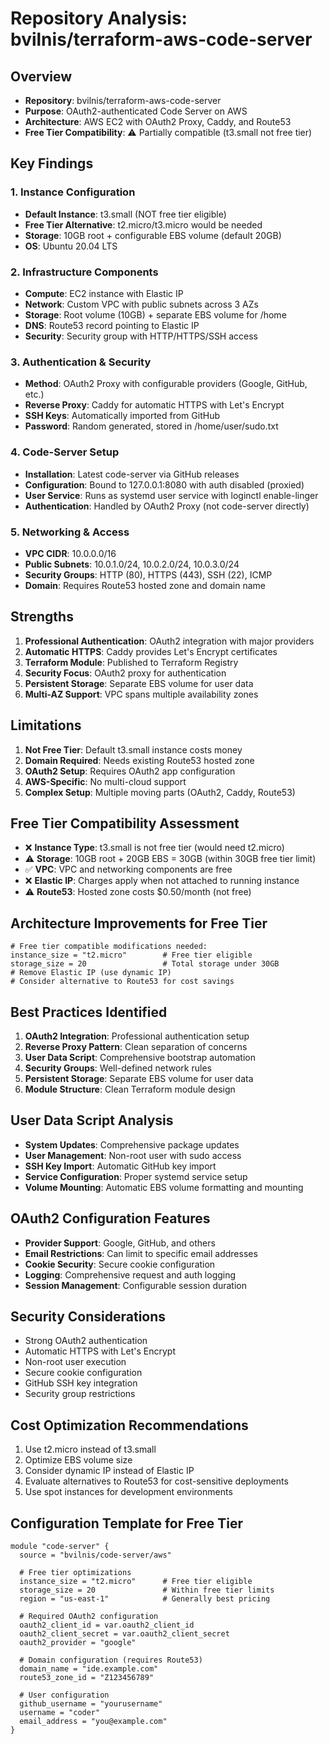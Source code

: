 # Repository Analysis: bvilnis/terraform-aws-code-server

## Overview
- **Repository**: bvilnis/terraform-aws-code-server
- **Purpose**: OAuth2-authenticated Code Server on AWS
- **Architecture**: AWS EC2 with OAuth2 Proxy, Caddy, and Route53
- **Free Tier Compatibility**: ⚠️ Partially compatible (t3.small not free tier)

## Key Findings

### 1. Instance Configuration
- **Default Instance**: t3.small (NOT free tier eligible)
- **Free Tier Alternative**: t2.micro/t3.micro would be needed
- **Storage**: 10GB root + configurable EBS volume (default 20GB)
- **OS**: Ubuntu 20.04 LTS

### 2. Infrastructure Components
- **Compute**: EC2 instance with Elastic IP
- **Network**: Custom VPC with public subnets across 3 AZs
- **Storage**: Root volume (10GB) + separate EBS volume for /home
- **DNS**: Route53 record pointing to Elastic IP
- **Security**: Security group with HTTP/HTTPS/SSH access

### 3. Authentication & Security
- **Method**: OAuth2 Proxy with configurable providers (Google, GitHub, etc.)
- **Reverse Proxy**: Caddy for automatic HTTPS with Let's Encrypt
- **SSH Keys**: Automatically imported from GitHub
- **Password**: Random generated, stored in /home/user/sudo.txt

### 4. Code-Server Setup
- **Installation**: Latest code-server via GitHub releases
- **Configuration**: Bound to 127.0.0.1:8080 with auth disabled (proxied)
- **User Service**: Runs as systemd user service with loginctl enable-linger
- **Authentication**: Handled by OAuth2 Proxy (not code-server directly)

### 5. Networking & Access
- **VPC CIDR**: 10.0.0.0/16
- **Public Subnets**: 10.0.1.0/24, 10.0.2.0/24, 10.0.3.0/24
- **Security Groups**: HTTP (80), HTTPS (443), SSH (22), ICMP
- **Domain**: Requires Route53 hosted zone and domain name

## Strengths
1. **Professional Authentication**: OAuth2 integration with major providers
2. **Automatic HTTPS**: Caddy provides Let's Encrypt certificates
3. **Terraform Module**: Published to Terraform Registry
4. **Security Focus**: OAuth2 proxy for authentication
5. **Persistent Storage**: Separate EBS volume for user data
6. **Multi-AZ Support**: VPC spans multiple availability zones

## Limitations
1. **Not Free Tier**: Default t3.small instance costs money
2. **Domain Required**: Needs existing Route53 hosted zone
3. **OAuth2 Setup**: Requires OAuth2 app configuration
4. **AWS-Specific**: No multi-cloud support
5. **Complex Setup**: Multiple moving parts (OAuth2, Caddy, Route53)

## Free Tier Compatibility Assessment
- ❌ **Instance Type**: t3.small is not free tier (would need t2.micro)
- ⚠️ **Storage**: 10GB root + 20GB EBS = 30GB (within 30GB free tier limit)
- ✅ **VPC**: VPC and networking components are free
- ❌ **Elastic IP**: Charges apply when not attached to running instance
- ⚠️ **Route53**: Hosted zone costs $0.50/month (not free)

## Architecture Improvements for Free Tier
```hcl
# Free tier compatible modifications needed:
instance_size = "t2.micro"        # Free tier eligible
storage_size = 20                 # Total storage under 30GB
# Remove Elastic IP (use dynamic IP)
# Consider alternative to Route53 for cost savings
```

## Best Practices Identified
1. **OAuth2 Integration**: Professional authentication setup
2. **Reverse Proxy Pattern**: Clean separation of concerns
3. **User Data Script**: Comprehensive bootstrap automation
4. **Security Groups**: Well-defined network rules
5. **Persistent Storage**: Separate EBS volume for user data
6. **Module Structure**: Clean Terraform module design

## User Data Script Analysis
- **System Updates**: Comprehensive package updates
- **User Management**: Non-root user with sudo access
- **SSH Key Import**: Automatic GitHub key import
- **Service Configuration**: Proper systemd service setup
- **Volume Mounting**: Automatic EBS volume formatting and mounting

## OAuth2 Configuration Features
- **Provider Support**: Google, GitHub, and others
- **Email Restrictions**: Can limit to specific email addresses
- **Cookie Security**: Secure cookie configuration
- **Logging**: Comprehensive request and auth logging
- **Session Management**: Configurable session duration

## Security Considerations
- Strong OAuth2 authentication
- Automatic HTTPS with Let's Encrypt
- Non-root user execution
- Secure cookie configuration
- GitHub SSH key integration
- Security group restrictions

## Cost Optimization Recommendations
1. Use t2.micro instead of t3.small
2. Optimize EBS volume size
3. Consider dynamic IP instead of Elastic IP
4. Evaluate alternatives to Route53 for cost-sensitive deployments
5. Use spot instances for development environments

## Configuration Template for Free Tier
```hcl
module "code-server" {
  source = "bvilnis/code-server/aws"
  
  # Free tier optimizations
  instance_size = "t2.micro"      # Free tier eligible
  storage_size = 20               # Within free tier limits
  region = "us-east-1"            # Generally best pricing
  
  # Required OAuth2 configuration
  oauth2_client_id = var.oauth2_client_id
  oauth2_client_secret = var.oauth2_client_secret
  oauth2_provider = "google"
  
  # Domain configuration (requires Route53)
  domain_name = "ide.example.com"
  route53_zone_id = "Z123456789"
  
  # User configuration
  github_username = "yourusername"
  username = "coder"
  email_address = "you@example.com"
}
```